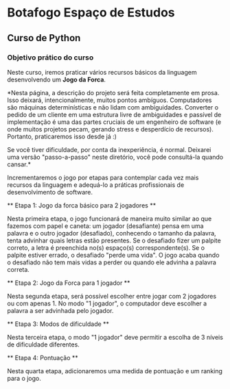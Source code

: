 # Botafogo Espaço de Estudos

## Curso de Python

### Objetivo prático do curso

Neste curso, iremos praticar vários recursos básicos da linguagem desenvolvendo um **Jogo da Forca**.

*Nesta página, a descrição do projeto será feita completamente em prosa. Isso deixará, intencionalmente, muitos pontos ambíguos. Computadores são máquinas determinísticas e não lidam com ambiguidades. Converter o pedido de um cliente em uma estrutura livre de ambiguidades e passível de implementação é uma das partes cruciais de um engenheiro de software (e onde muitos projetos pecam, gerando stress e desperdício de recursos). Portanto, praticaremos isso desde já :)

Se você tiver dificuldade, por conta da inexperiência, é normal. Deixarei uma versão "passo-a-passo" neste diretório, você pode consultá-la quando cansar.*

Incrementaremos o jogo por etapas para contemplar cada vez mais recursos da linguagem e adequá-lo a práticas profissionais de desenvolvimento de software.

** Etapa 1: Jogo da forca básico para 2 jogadores **

Nesta primeira etapa, o jogo funcionará de maneira muito similar ao que fazemos com papel e caneta: um jogador (desafiante) pensa em uma palavra e o outro jogador (desafiado), conhecendo o tamanho da palavra, tenta advinhar quais letras estão presentes. Se o desafiado fizer um palpite correto, a letra é preenchida no(s) espaço(s) correspondente(s). Se o palpite estiver errado, o desafiado "perde uma vida". O jogo acaba quando o desafiado não tem mais vidas a perder ou quando ele advinha a palavra correta.

** Etapa 2: Jogo da Forca para 1 jogador **

Nesta segunda etapa, será possível escolher entre jogar com 2 jogadores ou com apenas 1. No modo "1 jogador", o computador deve escolher a palavra a ser advinhada pelo jogador.

** Etapa 3: Modos de dificuldade **

Nesta terceira etapa, o modo "1 jogador" deve permitir a escolha de 3 níveis de dificuldade diferentes.

** Etapa 4: Pontuação **

Nesta quarta etapa, adicionaremos uma medida de pontuação e um ranking para o jogo.
